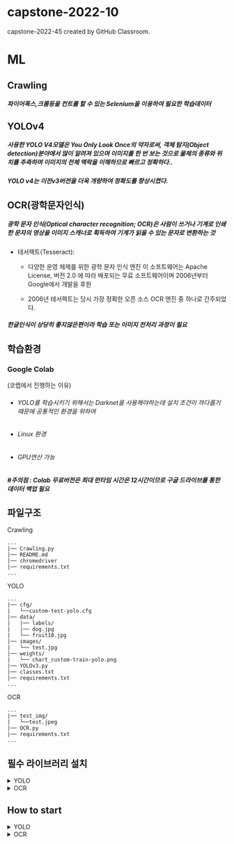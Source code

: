 # capstone-2022-10
capstone-2022-45 created by GitHub Classroom. 

# ML

## Crawling 

##### 파이어폭스,크롬등을 컨트롤 할 수 있는 Selenium을 이용하여 필요한 학습데이터 

## YOLOv4

##### 사용한 **YOLO V4**모델은 **You Only Look Once**의 약자로써, 객체 탐지(Object detection)분야에서 많이 알려져 있으며 이미지를 한 번 보는 것으로 물체의 종류와 위치를 추측하며 이미지의 전체 맥락을 이해하므로 빠르고 정확하다..
##### **YOLO v4**는 이전v3버전을 더욱 개량하여 정확도를 향상시켰다.



## OCR(광학문자인식)
##### 광학 문자 인식(Optical character recognition; OCR)은 사람이 쓰거나 기계로 인쇄한 문자의 영상을 이미지 스캐너로 획득하여 기계가 읽을 수 있는 문자로 변환하는 것

- 테서랙트(Tesseract):     
  - 다양한 운영 체제를 위한 광학 문자 인식 엔진 이 소프트웨어는 Apache License, 버전 2.0 에 따라 배포되는 무료 소프트웨어이며 2006년부터 Google에서 개발을 후원

  - 2006년 테서랙트는 당시 가장 정확한 오픈 소스 OCR 엔진 중 하나로 간주되었다.

##### 한글인식이 상당히 좋지않은편이라 학습 또는 이미지 전처리 과정이 필요



## 학습환경
### Google Colab 
(코랩에서 진행하는 이유)

- ###### YOLO를 학습시키기 위해서는 Darknet을 사용해야하는데 설치 조건이 까다롭기 때문에 공통적인 환경을 위하여 
- ###### Linux 환경
- ###### GPU연산 가능  
##### #주의점 : Colab 무료버전은 최대 런타임 시간은 12시간이므로 구글 드라이브를 통한 데이터 백업 필요

## 파일구조

Crawling

```
...  
|── Crawling.py     
|── README.md
|── chromedriver  
|── requirements.txt  
...   
```

YOLO

```
...  
|── cfg/  
|   └──custom-test-yolo.cfg   
|── data/  
|   |── labels/  
|   |── dog.jpg  
|   └── fruit10.jpg  
|── images/  
|   └── test.jpg  
|── weights/    
|   └── chart_custom-train-yolo.png  
|── YOLOv3.py  
|── classes.txt  
|── requirements.txt  
...   
```
OCR
```
...  
|── test_img/  
|   └──test.jpeg
|── OCR.py
|── requirements.txt  
...  

```


## 필수 라이브러리 설치

<details>
<summary>  YOLO </summary>
<div markdown="1"> 

* YOLO테스트를 위한 필수 라이브러리 설치
```python
pip install opencv-python
pip install numpy as np 
https://drive.google.com/file/d/1-F-C5ImQSp12bAmm8VaugJwn6TGeyIgy/view?usp=sharing  
	<해당 다운로드 파일을 YOLO/weights/ 경로에 넣어주세요>
```

</div>
</details>

<details>
<summary>OCR </summary>
<div markdown="1"> 

* OCR을 위한 필수 라이브러리 설치

```python
sudo apt install tesseract-ocr 
sudo apt-get install tesseract-ocr-kor
pip install opencv-python
pip install pytesseract
```

</div>
</details>

## How to start


<details>
<summary> YOLO </summary>>
<div markdown="1"> 
	


* Yolo모델을 사용하기 위한 코드
```python
if not os.path.exists('Capstone.weights'):
        url = 'https://drive.google.com/uc?id=1-F-C5ImQSp12bAmm8VaugJwn6TGeyIgy&export=download'
        gdown.download(url, 'Capstone.weights', quiet = False)
    
##### 학습파일 다운로드 만약 이미 파일이 있다면 무시한다.
```

```python
min_confidence = 0.1
width = 800
height = 0
show_ratio = 1.0

Weights = 'Capstone.weights'
## 학습파일
file_name = "images/test.jpg"
## 테스트 이미지 
test_cfg = "cfg/custom-test-yolo.cfg"
## YOLO config파일
net = cv2.dnn.readNetFromDarknet(test_cfg,Weights)

classes = ["문어","새송이버섯","블루베리","방울토마토","무", "배", "콩나물"
           ,"꽃게","양배추", "양파", "새우", "시금치", "깻잎", "애호박", "밥", "옥수수"
           ,"마늘", "바지락", "감자", "수박", "브로콜리", "오이", "멜론", "파", "오징어"
           ,"당근", "복숭아", "상추","계란", "파프리카", "사과", "고추", "돼지고기", "참외"
           ,"멸치", "고등어", "조기", "배추", "감", "딸기", "가지", "소고기", "고구마"
           ,"버터", "귤", "닭고기", "두부" ,"양송이버섯", "키위", "갈치"]

class_count = 50
```
#### classes.txt파일에 있는 classes 가져옴

``` python
color_lists = np.random.uniform(0, 255, size= (len(classes), 3))
layer_names = net.getLayerNames()
output_layers = ['yolo_139', 'yolo_150', 'yolo_161']

img = cv2.imread(file_name)

h,w = img.shape[:2]
height = int(h * width / w)
blob = cv2.dnn.blobFromImage(img, 0.00392, (608,608), swapRB=True, crop=False
							 )

net.setInput(blob)
outs = net.forward(output_layers)

confidences = []
names = []
boxes = []
colors = []


for out in outs:
	for detection in out:
		scores = detection[5:]
		class_id = np.argmax(scores)
		confidence = scores[class_id]
		if confidence > min_confidence:
			#print(detection)
			# Object detected
			center_x = int(detection[0] * width)
			center_y = int(detection[1] * height)
			w = int(detection[2] * width)
			h = int(detection[3] * height)

			# Rectangle coordinates
			x = int(center_x - w /2)
			y = int(center_y - h / 2)

			boxes.append([x, y, w, h])
			confidences.append(float(confidence))
			names.append(classes[class_id])
			colors.append(color_lists[class_id])

indexes = cv2.dnn.NMSBoxes(boxes, confidences, min_confidence, 0.4)
## 중복된 박스 제거
print(set(names))
```

</div>
</details>


</div>
</details>


<details>
<summary> OCR </summary>>
<div markdown="1"> 

 

#### 영수증 인식을 광학문자인식 OCR 이용
* 구글에서 제공해주는 광학문자익식 tesseract-ocr을 이용
* kor.traineddata  : 한글 데이터가 있는 파일
##### # 해당파일을 OCR 데이터 팩에 옮겨넣음

OpenCV를 이용하여 왜곡 이미지를 원근변환 이후 pytesseract를 이용하여 영수증에서 해당 텍스트 검출


```python
from cv2 import INTER_AREA, INTER_LINEAR
import pytesseract
import numpy as np
import cv2

classes = ["가지","감자", "깻잎", "버터", "당근",
            "대파","마늘", "무","배추","브로콜리",
            "상추","새송이버섯","시금치","애호박",
            "양배추", "양송이버섯","양파","오이",
            "고추","고구마", "콩나물", "귤","감",
            "딸기", "멜론", "참외", "배", "복숭아",
            "블루베리", "사과", "수박", "파프리카",
            "키위","방울토마토", "소고기","돼지고기",
            "닭고기", "달걀", "조기", "갈치","고등어",
            "문어", "꽃게", "새우", "오징어","바지락",
            "멸치", "두부", "옥수수","밥"]

def order_points(pts): ## 4개의 꼭지점을 찾는 함수
    rect = np.zeros((4, 2), dtype="float32")

    s = pts.sum(axis=1)
    rect[0] = pts[np.argmin(s)]
    rect[2] = pts[np.argmax(s)]

    diff = np.diff(pts, axis=1)
    rect[1] = pts[np.argmin(diff)]
    rect[3] = pts[np.argmax(diff)]

    return rect
    
def four_point_transform(image, pts): ##4개의 꼭지점을 기준으로 투영변환
    rect = order_points(pts)
    (tl, tr, br, bl) = rect

    widthA = np.sqrt(((br[0] - bl[0]) ** 2) + ((br[1] - bl[1]) ** 2))
    widthB = np.sqrt(((tr[0] - tl[0]) ** 2) + ((tr[1] - tl[1]) ** 2))
    maxWidth = max(int(widthA), int(widthB))

    heightA = np.sqrt(((tr[0] - br[0]) ** 2) + ((tr[1] - br[1]) ** 2))
    heightB = np.sqrt(((tl[0] - bl[0]) ** 2) + ((tl[1] - bl[1]) ** 2))
    maxHeight = max(int(heightA), int(heightB))

    dst = np.array([
        [0, 0],
        [maxWidth - 1, 0],
        [maxWidth - 1, maxHeight - 1],
        [0, maxHeight - 1]], dtype="float32")

    M = cv2.getPerspectiveTransform(rect, dst)
    warped = cv2.warpPerspective(image, M, (maxWidth, maxHeight))

    return warped

####### 이미지 읽기

img = cv2.imread('test_img/test2.jpg')
ratio = 600.0/img.shape[0]
dim = (int(img.shape[1] * ratio), 600)
img = cv2.resize(img, dim, interpolation= cv2.INTER_AREA)
og_img = img.copy()

GRAY = cv2.cvtColor(img, cv2.COLOR_BGR2GRAY)
GRAY = cv2.GaussianBlur(GRAY, (3,3), 0)
edged = cv2.Canny(GRAY, 70,200)


cnts, _ = cv2.findContours(edged.copy(), cv2.RETR_LIST, cv2.CHAIN_APPROX_SIMPLE)
cnts = sorted(cnts, key =cv2.contourArea, reverse= True)[:5]
## 반환받은 cnt중 면적인 큰 순서대로 5번까지 반환 
check = False
for c in cnts:
    ## 순차적으로 탐색
    peri = cv2.arcLength(c, True)
    ## 컨투어의 길이를 반환
    approx = cv2.approxPolyDP(c, 0.02 * peri, True)
    ## 길이의 오차 2퍼센트로 도형을 근사화
    if len(approx) == 4 and cv2.contourArea(c)>=20000:
        ## 근사화한 도형의 꼭지점이 4개라면 그것이 문서의 외곽
        screenCnt = approx
        check = True
        break
if check == False:
      img = cv2.cvtColor(img, cv2.COLOR_BGR2GRAY)
    # cv2.imshow("IMG", img)
    # cv2.waitKey(0)
    # cv2.destroyAllWindows()
else :
    cv2.drawContours(img, [screenCnt], -1, (0,255,0), 2)
    warped = four_point_transform(og_img, screenCnt.reshape(4, 2))
    copy = warped.copy()
    img = cv2.cvtColor(copy, cv2.COLOR_BGR2GRAY)
    
#### TEST ####
# cv2.imshow("IMG", img)
# cv2.imshow("warped", copy)
# cv2.waitKey(0)
# cv2.destroyAllWindows()
GRAY  = img.copy()
h,w = GRAY.shape
GRAY = cv2.resize(GRAY, (2*w, 2*h), interpolation= INTER_LINEAR)
GRAY = cv2.fastNlMeansDenoising(GRAY,h=10, searchWindowSize=21,templateWindowSize=7)




min_confidence = 0.6
result = results = pytesseract.image_to_string(GRAY,lang="kor")
string = results

list = []
for i in string :
    if i.isalpha() :
        list.append(i)
    elif i == "\n" :
        list.append("\n")
    string = "".join(list)
    result = string
    result = result.replace("\n", " ")
    result = result.split(" ")
    recipe = []
for i in result :
    if i != '' :
        recipe.append(i)
        #print(recipe)
out = []
for i in recipe:
    for j in classes:
        if j in i:
            print("인식된 재료는 : ", j)
            out.append(j)
print(set(out))
```





</div>
</details>
